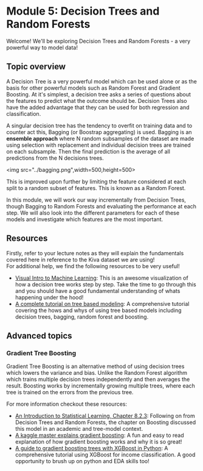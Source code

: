 Module 5: Decision Trees and Random Forests
======

Welcome! We'll be exploring Decision Trees and Random Forests - a very powerful way to model data!

Topic overview
----

A Decision Tree is a very powerful  model which can be used alone or as the basis for other powerful models such as Random Forest and Gradient Boosting. At it's simplest, a decision tree asks a series of questions about the features to predict what the outcome should be. Decision Trees also have the added advantage that they can be used for both regression and classification.

A singular decision tree has the tendency to overfit on training data and to counter act this, Bagging (or Boostrap aggregating) is used. Bagging is an **ensemble approach** where N random subsamples of the dataset are made using selection with replacement and individual decision trees are trained on each subsample. Then the final prediction is the average of all predictions from the N decisions trees.

<img src="../bagging.png",width=500,height=500>

This is improved upon further by limiting the feature considered at each split to a random subset of features. This is known as a Random Forest.

In this module, we will work our way incrementally from Decision Trees, though Bagging to Random Forests and evaluating the performance at each step. We will also look into the different parameters for each of these models and investigate which features are the most important.

Resources
----

Firstly, refer to your lecture notes as they will explain the fundamentals covered here in reference to the Kiva dataset we are using!  
For additional help, we find the following resources to be very useful!
- [Visual Intro to Machine Learning](http://www.r2d3.us/visual-intro-to-machine-learning-part-1/):
This is an awesome visualization of how a decision tree works step by step. Take the time to go through this and you should have a good fundamental understanding of whats happening under the hood!
- [A complete tutorial on tree based modeling](https://www.analyticsvidhya.com/blog/2016/04/complete-tutorial-tree-based-modeling-scratch-in-python/): A comprehensive tutorial covering the hows and whys of using tree based models including decision trees, bagging, random forest and boosting.

Advanced topics
----

### Gradient Tree Boosting
Gradient Tree Boosting is an alternative method of using decision trees which lowers the variance and bias. Unlike the Random Forest algorithm which trains multiple decision trees independently and then averages the result. Boosting works by incrementally growing multiple trees, where each tree is trained on the errors from the previous tree.

For more information checkout these resources:

- [An Introduction to Statistical Learning, Chapter 8.2.3](http://www-bcf.usc.edu/%7Egareth/ISL/ISLR%20Sixth%20Printing.pdf): Following on from Decision Trees and Random Forests, the chapter on Boosting discussed this model in an academic and tree-model context.
- [A kaggle master explains gradient boosting](http://blog.kaggle.com/2017/01/23/a-kaggle-master-explains-gradient-boosting/): A fun and easy to read explanation of how gradient boosting works and why it is so great!
- [A guide to gradient boosting trees with XGBoost in Python](https://jessesw.com/XG-Boost/): A comprehensive tutorial using XGBoost for income classification. A good opportunity to brush up on python and EDA skills too!

